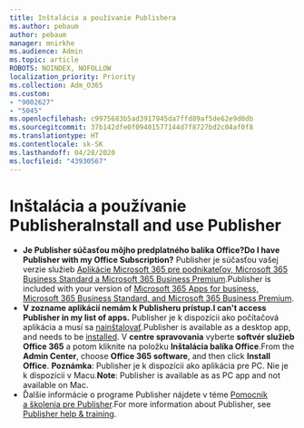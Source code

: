 ```yaml
---
title: Inštalácia a používanie Publishera
ms.author: pebaum
author: pebaum
manager: mnirkhe
ms.audience: Admin
ms.topic: article
ROBOTS: NOINDEX, NOFOLLOW
localization_priority: Priority
ms.collection: Adm_O365
ms.custom:
- "9002627"
- "5045"
ms.openlocfilehash: c9975683b5ad3917945da7ffd89af5de62e9d0db
ms.sourcegitcommit: 37b142dfe0f09401577144d7f8727bd2c04af0f8
ms.translationtype: HT
ms.contentlocale: sk-SK
ms.lasthandoff: 04/28/2020
ms.locfileid: "43930567"
---
```

# <a name="install-and-use-publisher"></a><span data-ttu-id="26f8f-102">Inštalácia a používanie Publishera</span><span class="sxs-lookup"><span data-stu-id="26f8f-102">Install and use Publisher</span></span>

- <span data-ttu-id="26f8f-103">**Je Publisher súčasťou môjho predplatného balíka Office?**</span><span class="sxs-lookup"><span data-stu-id="26f8f-103">**Do I have Publisher with my Office Subscription?**</span></span> <span data-ttu-id="26f8f-104">Publisher je súčasťou vašej verzie služieb [Aplikácie Microsoft 365 pre podnikateľov, Microsoft 365 Business Standard a Microsoft 365 Business Premium](https://products.office.com/compare-all-microsoft-office-products?activetab=tab:primaryr2).</span><span class="sxs-lookup"><span data-stu-id="26f8f-104">Publisher is included with your version of [Microsoft 365 Apps for business, Microsoft 365 Business Standard, and Microsoft 365 Business Premium](https://products.office.com/compare-all-microsoft-office-products?activetab=tab:primaryr2).</span></span>
- <span data-ttu-id="26f8f-105">**V zozname aplikácií nemám k Publisheru prístup.**</span><span class="sxs-lookup"><span data-stu-id="26f8f-105">**I can't access Publisher in my list of apps.**</span></span>  <span data-ttu-id="26f8f-106">Publisher je k dispozícii ako počítačová aplikácia a musí sa [nainštalovať](https://support.office.com/article/Install-Office-apps-from-Office-365-dcf2d841-dac7-455b-9a77-fc8f7ee92702).</span><span class="sxs-lookup"><span data-stu-id="26f8f-106">Publisher is available as a desktop app, and needs to be [installed](https://support.office.com/article/Install-Office-apps-from-Office-365-dcf2d841-dac7-455b-9a77-fc8f7ee92702).</span></span> <span data-ttu-id="26f8f-107">V **centre spravovania** vyberte **softvér služieb Office 365** a potom kliknite na položku **Inštalácia balíka Office**.</span><span class="sxs-lookup"><span data-stu-id="26f8f-107">From the **Admin Center**, choose **Office 365 software**, and then click **Install Office**.</span></span> <span data-ttu-id="26f8f-108">**Poznámka**: Publisher je k dispozícii ako aplikácia pre PC. Nie je k dispozícii v Macu.</span><span class="sxs-lookup"><span data-stu-id="26f8f-108">**Note**: Publisher is available as as PC app and not available on Mac.</span></span>
- <span data-ttu-id="26f8f-109">Ďalšie informácie o programe Publisher nájdete v téme [Pomocník a školenia pre Publisher](https://support.office.com/publisher).</span><span class="sxs-lookup"><span data-stu-id="26f8f-109">For more information about Publisher, see [Publisher help & training](https://support.office.com/publisher).</span></span>
